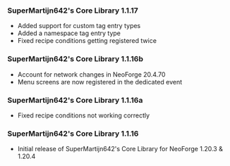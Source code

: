 ### SuperMartijn642's Core Library 1.1.17
- Added support for custom tag entry types
- Added a namespace tag entry type
- Fixed recipe conditions getting registered twice

### SuperMartijn642's Core Library 1.1.16b
- Account for network changes in NeoForge 20.4.70
- Menu screens are now registered in the dedicated event

### SuperMartijn642's Core Library 1.1.16a
- Fixed recipe conditions not working correctly

### SuperMartijn642's Core Library 1.1.16
- Initial release of SuperMartijn642's Core Library for NeoForge 1.20.3 & 1.20.4
